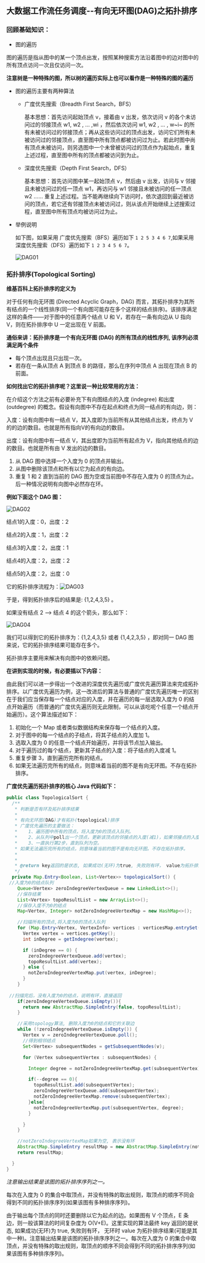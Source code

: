 ## 大数据工作流任务调度--有向无环图(DAG)之拓扑排序

### 回顾基础知识：

-    图的遍历

​    图的遍历是指从图中的某一个顶点出发，按照某种搜索方法沿着图中的边对图中的所有顶点访问一次且仅访问一次。

​    **注意树是一种特殊的图，所以树的遍历实际上也可以看作是一种特殊的图的遍历**

-    图的遍历主要有两种算法

     -    广度优先搜索（Breadth First Search，BFS）

          基本思想：首先访问起始顶点 v，接着由 v 出发，依次访问 v 的各个未访问过的邻接顶点 w1, w2 , … ,wi ，然后依次访问  w1, w2 , … , w~i~  的所有未被访问过的邻接顶点；再从这些访问过的顶点出发，访问它们所有未被访问过的邻接顶点，直至图中所有顶点都被访问过为止。若此时图中尚有顶点未被访问，则另选图中一个未曾被访问过的顶点作为起始点，重复上述过程，直至图中所有的顶点都被访问到为止。

          

     -    深度优先搜索（Depth First Search，DFS）

          基本思想：首先访问图中某一起始顶点 v，然后由 v 出发，访问与 v 邻接且未被访问过的任一顶点 w1，再访问与 w1 邻接且未被访问的任一顶点 w2 …… 重复上述过程。当不能再继续向下访问时，依次退回到最近被访问的顶点，若它还有邻接顶点未被访问过，则从该点开始继续上述搜索过程，直至图中所有顶点均被访问过为止。

-    举例说明

     如下图，如果采用 广度优先搜索（BFS）遍历如下 `1 2 5 3 4 6 7`,如果采用深度优先搜索（DFS）遍历如下 `1 2 3 4 5 6 7`。

     ![DAG01](https://github.com/apache/dolphinscheduler-website/blob/master/img/DAG/DAG01.png?raw=true)

### 拓扑排序(Topological Sorting)

**维基百科上拓扑排序的定义为**

对于任何有向无环图 (Directed Acyclic Graph，DAG) 而言，其拓扑排序为其所有结点的一个线性排序(同一个有向图可能存在多个这样的结点排序)。该排序满足这样的条件——对于图中的任意两个结点 U 和 V，若存在一条有向边从 U 指向 V，则在拓扑排序中 U 一定出现在 V 前面。

**通俗来讲：拓扑排序是一个有向无环图 (DAG) 的所有顶点的线性序列, 该序列必须满足两个条件**

-    每个顶点出现且只出现一次。
-    若存在一条从顶点 A 到顶点 B 的路径，那么在序列中顶点 A 出现在顶点 B 的前面。

**如何找出它的拓扑排序呢？这里说一种比较常用的方法：**

在介绍这个方法之前有必要补充下有向图结点的入度 (indegree) 和出度 (outdegree) 的概念。假设有向图中不存在起点和终点为同一结点的有向边，则：

入度：设有向图中有一结点 V，其入度即为当前所有从其他结点出发，终点为 V 的的边的数目。也就是所有指向V的有向边的数目。

出度：设有向图中有一结点 V，其出度即为当前所有起点为 V，指向其他结点的边的数目。也就是所有由 V 发出的边的数目。

1.   从 DAG 图中选择一个入度为 0 的顶点并输出。
2.   从图中删除该顶点和所有以它为起点的有向边。
3.   重复 1 和 2 直到当前的 DAG 图为空或当前图中不存在入度为 0 的顶点为止。后一种情况说明有向图中必然存在环。

**例如下面这个 DAG 图：**

![DAG02](https://github.com/apache/dolphinscheduler-website/blob/master/img/DAG/DAG02.png?raw=true)

结点1的入度：0，出度：2

结点2的入度：1，出度：2

结点3的入度：2，出度：1

结点4的入度：2，出度：2

结点5的入度：2，出度：0

它的拓扑排序流程为：![DAG03](https://github.com/apache/dolphinscheduler-website/blob/master/img/DAG/DAG03.png?raw=true)

于是，得到拓扑排序后的结果是: {1,2,4,3,5} 。

如果没有结点 2  —> 结点 4 的这个箭头，那么如下：

![DAG04](https://github.com/apache/dolphinscheduler-website/blob/master/img/DAG/DAG04.png?raw=true)

我们可以得到它的拓扑排序为：{1,2,4,3,5} 或者 {1,4,2,3,5} ，即对同一 DAG 图来说，它的拓扑排序结果可能存在多个。

拓扑排序主要用来解决有向图中的依赖问题。

**在讲到实现的时候，有必要插以下内容：**

由此我们可以进一步得出一个改进的深度优先遍历或广度优先遍历算法来完成拓扑排序。以广度优先遍历为例，这一改进后的算法与普通的广度优先遍历唯一的区别在于我们应当保存每一个结点对应的入度，并在遍历的每一层选取入度为 0 的结点开始遍历（而普通的广度优先遍历则无此限制，可以从该吃呢个任意一个结点开始遍历）。这个算法描述如下：

1.   初始化一个 Map 或者类似数据结构来保存每一个结点的入度。
2.   对于图中的每一个结点的子结点，将其子结点的入度加 1。
3.   选取入度为 0 的任意一个结点开始遍历，并将该节点加入输出。
4.   对于遍历过的每个结点，更新其子结点的入度：将子结点的入度减 1。
5.   重复步骤 3，直到遍历完所有的结点。
6.   如果无法遍历完所有的结点，则意味着当前的图不是有向无环图。不存在拓扑排序。

**广度优先遍历拓扑排序的核心 Java 代码如下：**

```java
public class TopologicalSort {
  /**
   * 判断是否有环及拓扑排序结果
   *
   * 有向无环图(DAG)才有拓扑(topological)排序
   * 广度优先遍历的主要做法：
   *    1、遍历图中所有的顶点，将入度为0的顶点入队列。
   *    2、从队列中poll出一个顶点，更新该顶点的邻接点的入度(减1)，如果邻接点的入度减1之后等于0，则将该邻接点入队列。
   *    3、一直执行第2步，直到队列为空。
   * 如果无法遍历完所有的结点，则意味着当前的图不是有向无环图。不存在拓扑排序。
   *
   *
   * @return key返回的是状态, 如果成功(无环)为true, 失败则有环， value为拓扑排序结果(可能是其中一种)
   */
  private Map.Entry<Boolean, List<Vertex>> topologicalSort() {
 //入度为0的结点队列
    Queue<Vertex> zeroIndegreeVertexQueue = new LinkedList<>();
    //保存结果
    List<Vertex> topoResultList = new ArrayList<>();
    //保存入度不为0的结点
    Map<Vertex, Integer> notZeroIndegreeVertexMap = new HashMap<>();

    //扫描所有的顶点,将入度为0的顶点入队列
    for (Map.Entry<Vertex, VertexInfo> vertices : verticesMap.entrySet()) {
      Vertex vertex = vertices.getKey();
      int inDegree = getIndegree(vertex);

      if (inDegree == 0) {
        zeroIndegreeVertexQueue.add(vertex);
        topoResultList.add(vertex);
      } else {
        notZeroIndegreeVertexMap.put(vertex, inDegree);
      }
    }
    
 //扫描完后，没有入度为0的结点，说明有环，直接返回
    if(zeroIndegreeVertexQueue.isEmpty()){
      return new AbstractMap.SimpleEntry(false, topoResultList);
    }

    //采用topology算法, 删除入度为0的结点和它的关联边
    while (!zeroIndegreeVertexQueue.isEmpty()) {
      Vertex v = zeroIndegreeVertexQueue.poll();
      //得到相邻结点
      Set<Vertex> subsequentNodes = getSubsequentNodes(v);

      for (Vertex subsequentVertex : subsequentNodes) {

        Integer degree = notZeroIndegreeVertexMap.get(subsequentVertex);

        if(--degree == 0){
          topoResultList.add(subsequentVertex);
          zeroIndegreeVertexQueue.add(subsequentVertex);
          notZeroIndegreeVertexMap.remove(subsequentVertex);
        }else{
          notZeroIndegreeVertexMap.put(subsequentVertex, degree);
        }

      }
    }

    //notZeroIndegreeVertexMap如果为空, 表示没有环
    AbstractMap.SimpleEntry resultMap = new AbstractMap.SimpleEntry(notZeroIndegreeVertexMap.size() == 0 , topoResultList);
    return resultMap;

  }
}
```

*注意输出结果是该图的拓扑排序序列之一。*

每次在入度为 0 的集合中取顶点，并没有特殊的取出规则，取顶点的顺序不同会得到不同的拓扑排序序列(如果该图有多种排序序列)。

由于输出每个顶点的同时还要删除以它为起点的边。如果图有 V 个顶点，E 条边，则一般该算法的时间复杂度为 O(V+E)。这里实现的算法最终 key 返回的是状态, 如果成功(无环)为 true, 失败则有环， 无环时 value 为拓扑排序结果(可能是其中一种)。注意输出结果是该图的拓扑排序序列之一。每次在入度为 0 的集合中取顶点，并没有特殊的取出规则，取顶点的顺序不同会得到不同的拓扑排序序列(如果该图有多种排序序列)。
